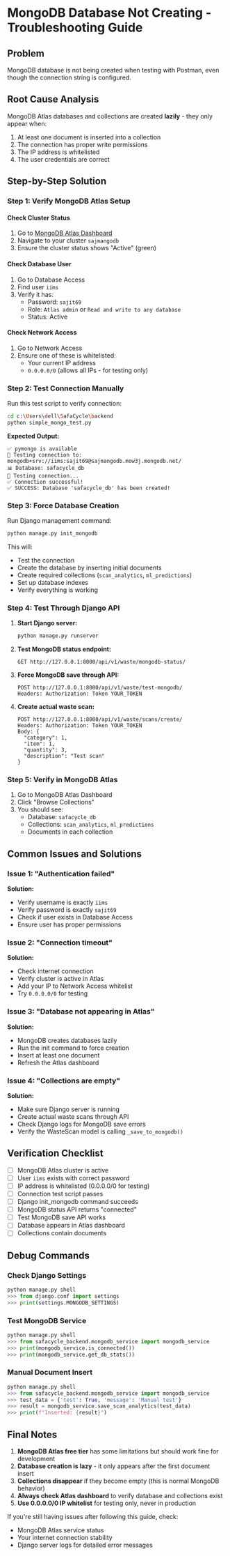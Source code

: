 # MongoDB Database Not Creating - Troubleshooting Guide

## Problem

MongoDB database is not being created when testing with Postman, even though the connection string is configured.

## Root Cause Analysis

MongoDB Atlas databases and collections are created **lazily** - they only appear when:

1. At least one document is inserted into a collection
2. The connection has proper write permissions
3. The IP address is whitelisted
4. The user credentials are correct

## Step-by-Step Solution

### Step 1: Verify MongoDB Atlas Setup

#### Check Cluster Status

1. Go to [MongoDB Atlas Dashboard](https://cloud.mongodb.com/)
2. Navigate to your cluster `sajmangodb`
3. Ensure the cluster status shows "Active" (green)

#### Check Database User

1. Go to Database Access
2. Find user `iims`
3. Verify it has:
   - Password: `sajit69`
   - Role: `Atlas admin` or `Read and write to any database`
   - Status: Active

#### Check Network Access

1. Go to Network Access
2. Ensure one of these is whitelisted:
   - Your current IP address
   - `0.0.0.0/0` (allows all IPs - for testing only)

### Step 2: Test Connection Manually

Run this test script to verify connection:

```bash
cd c:\Users\dell\SafaCycle\backend
python simple_mongo_test.py
```

**Expected Output:**

```
✅ pymongo is available
🔗 Testing connection to: mongodb+srv://iims:sajit69@sajmangodb.mow3j.mongodb.net/
📊 Database: safacycle_db
📡 Testing connection...
✅ Connection successful!
✅ SUCCESS: Database 'safacycle_db' has been created!
```

### Step 3: Force Database Creation

Run Django management command:

```bash
python manage.py init_mongodb
```

This will:

- Test the connection
- Create the database by inserting initial documents
- Create required collections (`scan_analytics`, `ml_predictions`)
- Set up database indexes
- Verify everything is working

### Step 4: Test Through Django API

1. **Start Django server:**

   ```bash
   python manage.py runserver
   ```

2. **Test MongoDB status endpoint:**

   ```
   GET http://127.0.0.1:8000/api/v1/waste/mongodb-status/
   ```

3. **Force MongoDB save through API:**

   ```
   POST http://127.0.0.1:8000/api/v1/waste/test-mongodb/
   Headers: Authorization: Token YOUR_TOKEN
   ```

4. **Create actual waste scan:**
   ```
   POST http://127.0.0.1:8000/api/v1/waste/scans/create/
   Headers: Authorization: Token YOUR_TOKEN
   Body: {
     "category": 1,
     "item": 1,
     "quantity": 3,
     "description": "Test scan"
   }
   ```

### Step 5: Verify in MongoDB Atlas

1. Go to MongoDB Atlas Dashboard
2. Click "Browse Collections"
3. You should see:
   - Database: `safacycle_db`
   - Collections: `scan_analytics`, `ml_predictions`
   - Documents in each collection

## Common Issues and Solutions

### Issue 1: "Authentication failed"

**Solution:**

- Verify username is exactly `iims`
- Verify password is exactly `sajit69`
- Check if user exists in Database Access
- Ensure user has proper permissions

### Issue 2: "Connection timeout"

**Solution:**

- Check internet connection
- Verify cluster is active in Atlas
- Add your IP to Network Access whitelist
- Try `0.0.0.0/0` for testing

### Issue 3: "Database not appearing in Atlas"

**Solution:**

- MongoDB creates databases lazily
- Run the init command to force creation
- Insert at least one document
- Refresh the Atlas dashboard

### Issue 4: "Collections are empty"

**Solution:**

- Make sure Django server is running
- Create actual waste scans through API
- Check Django logs for MongoDB save errors
- Verify the WasteScan model is calling `_save_to_mongodb()`

## Verification Checklist

- [ ] MongoDB Atlas cluster is active
- [ ] User `iims` exists with correct password
- [ ] IP address is whitelisted (0.0.0.0/0 for testing)
- [ ] Connection test script passes
- [ ] Django init_mongodb command succeeds
- [ ] MongoDB status API returns "connected"
- [ ] Test MongoDB save API works
- [ ] Database appears in Atlas dashboard
- [ ] Collections contain documents

## Debug Commands

### Check Django Settings

```python
python manage.py shell
>>> from django.conf import settings
>>> print(settings.MONGODB_SETTINGS)
```

### Test MongoDB Service

```python
python manage.py shell
>>> from safacycle_backend.mongodb_service import mongodb_service
>>> print(mongodb_service.is_connected())
>>> print(mongodb_service.get_db_stats())
```

### Manual Document Insert

```python
python manage.py shell
>>> from safacycle_backend.mongodb_service import mongodb_service
>>> test_data = {'test': True, 'message': 'Manual test'}
>>> result = mongodb_service.save_scan_analytics(test_data)
>>> print(f"Inserted: {result}")
```

## Final Notes

1. **MongoDB Atlas free tier** has some limitations but should work fine for development
2. **Database creation is lazy** - it only appears after the first document insert
3. **Collections disappear** if they become empty (this is normal MongoDB behavior)
4. **Always check Atlas dashboard** to verify database and collections exist
5. **Use 0.0.0.0/0 IP whitelist** for testing only, never in production

If you're still having issues after following this guide, check:

- MongoDB Atlas service status
- Your internet connection stability
- Django server logs for detailed error messages
